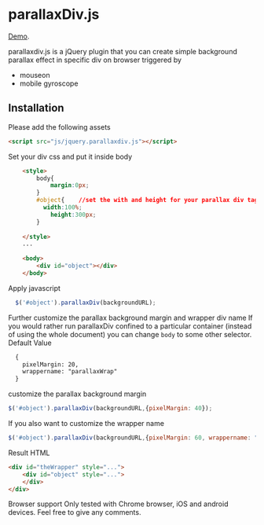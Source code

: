 parallaxDiv.js
==============

[Demo](http://at.mosphe.re/ParallaxDiv/demo.html).

parallaxdiv.js is a jQuery plugin that you can create simple background parallax effect in specific div on browser triggered by
- mouseon 
- mobile gyroscope

## Installation

Please add the following assets

```HTML
<script src="js/jquery.parallaxdiv.js"></script>
```

Set your div css and put it inside body

```HTML
	<style>
		body{
			margin:0px;
		}
		#object{    //set the with and height for your parallax div tag
		  width:100%;
			height:300px;
		}
		
	</style>
	...
	
	<body>
		<div id="object"></div>
	</body>
```

Apply javascript
```Javascript
  $('#object').parallaxDiv(backgroundURL);
```

Further customize the parallax background margin and wrapper div name 
If you would rather run parallaxDiv confined to a particular container (instead of using the whole document) you can
change `body` to some other selector.
Default Value
``` Html
  {
  	pixelMargin: 20,
  	wrappername: "parallaxWrap"
  }
```
customize the parallax background margin

```Javascript
$('#object').parallaxDiv(backgroundURL,{pixelMargin: 40});
```

If you also want to customize the wrapper name
```Javascript
$('#object').parallaxDiv(backgroundURL,{pixelMargin: 60, wrappername: "theWrapper" });
```

Result HTML
```HTML 
<div id="theWrapper" style="...">
	<div id="object" style="...">
	</div>
</div>
```

Browser support
Only tested with Chrome browser, iOS and android devices. Feel free to give any comments.




